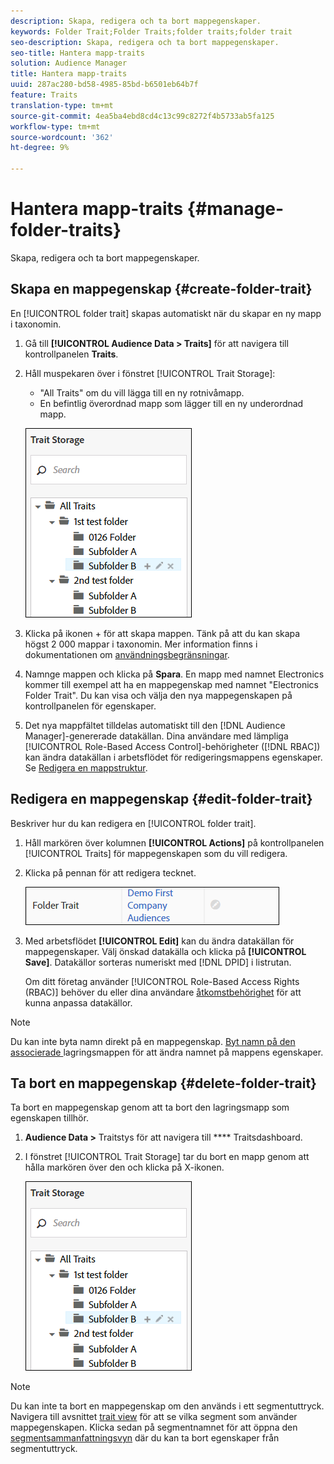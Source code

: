 ```yaml
---
description: Skapa, redigera och ta bort mappegenskaper.
keywords: Folder Trait;Folder Traits;folder traits;folder trait
seo-description: Skapa, redigera och ta bort mappegenskaper.
seo-title: Hantera mapp-traits
solution: Audience Manager
title: Hantera mapp-traits
uuid: 287ac280-bd58-4985-85bd-b6501eb64b7f
feature: Traits
translation-type: tm+mt
source-git-commit: 4ea5ba4ebd8cd4c13c99c8272f4b5733ab5fa125
workflow-type: tm+mt
source-wordcount: '362'
ht-degree: 9%

---
```



# Hantera mapp-traits {#manage-folder-traits}

Skapa, redigera och ta bort mappegenskaper.

## Skapa en mappegenskap {#create-folder-trait}

En [!UICONTROL folder trait] skapas automatiskt när du skapar en ny mapp i taxonomin.

<!-- create-folder-trait.xml -->

1. Gå till **[!UICONTROL Audience Data > Traits]** för att navigera till kontrollpanelen **Traits**.
1. Håll muspekaren över i fönstret [!UICONTROL Trait Storage]:

   * &quot;All Traits&quot; om du vill lägga till en ny rotnivåmapp.
   * En befintlig överordnad mapp som lägger till en ny underordnad mapp.

   ![](assets/folder_traits_create.PNG)

1. Klicka på ikonen + för att skapa mappen. Tänk på att du kan skapa högst 2 000 mappar i taxonomin. Mer information finns i dokumentationen om [användningsbegränsningar](../../features/administration/usage-limits.md).
1. Namnge mappen och klicka på **Spara**. En mapp med namnet Electronics kommer till exempel att ha en mappegenskap med namnet &quot;Electronics Folder Trait&quot;. Du kan visa och välja den nya mappegenskapen på kontrollpanelen för egenskaper.
1. Det nya mappfältet tilldelas automatiskt till den [!DNL Audience Manager]-genererade datakällan. Dina användare med lämpliga [!UICONTROL Role-Based Access Control]-behörigheter ([!DNL RBAC]) kan ändra datakällan i arbetsflödet för redigeringsmappens egenskaper. Se [Redigera en mappstruktur](../../features/traits/manage-folder-traits.md#edit-folder-trait).

## Redigera en mappegenskap {#edit-folder-trait}

Beskriver hur du kan redigera en [!UICONTROL folder trait].

<!-- edit-folder-trait.xml -->

1. Håll markören över kolumnen **[!UICONTROL Actions]** på kontrollpanelen [!UICONTROL Traits] för mappegenskapen som du vill redigera.
1. Klicka på pennan för att redigera tecknet.

   ![](assets/folder_traits_edit_border.png)

1. Med arbetsflödet **[!UICONTROL Edit]** kan du ändra datakällan för mappegenskaper. Välj önskad datakälla och klicka på **[!UICONTROL Save]**. Datakällor sorteras numeriskt med [!DNL DPID] i listrutan.

   Om ditt företag använder [!UICONTROL Role-Based Access Rights (RBAC)] behöver du eller dina användare [åtkomstbehörighet](../../features/traits/about-folder-traits.md#role-based-access-controls) för att kunna anpassa datakällor.

>[!NOTE]
>
>Du kan inte byta namn direkt på en mappegenskap. [Byt namn på den associerade ](../../features/traits/trait-storage.md#rename-delete-trait-storage-folder) lagringsmappen för att ändra namnet på mappens egenskaper.

## Ta bort en mappegenskap {#delete-folder-trait}

Ta bort en mappegenskap genom att ta bort den lagringsmapp som egenskapen tillhör.

<!-- delete-folder-trait.xml -->

1. **Audience Data >** Traitstys för att navigera till  **** Traitsdashboard.
1. I fönstret [!UICONTROL Trait Storage] tar du bort en mapp genom att hålla markören över den och klicka på X-ikonen.

   ![Stegresultat](assets/folder_traits_create.PNG)

>[!NOTE]
>
>Du kan inte ta bort en mappegenskap om den används i ett segmentuttryck. Navigera till avsnittet [trait view](../../features/traits/trait-details-page.md) för att se vilka segment som använder mappegenskapen. Klicka sedan på segmentnamnet för att öppna den [segmentsammanfattningsvyn](../../features/segments/segment-summary-view.md) där du kan ta bort egenskaper från segmentuttryck.
